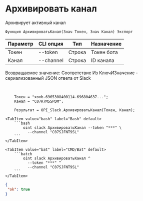 ﻿---
sidebar_position: 4
---

# Архивировать канал
 Архивирует активный канал



`Функция АрхивироватьКанал(Знач Токен, Знач Канал) Экспорт`

  | Параметр | CLI опция | Тип | Назначение |
  |-|-|-|-|
  | Токен | --token | Строка | Токен бота |
  | Канал | --channel | Строка | ID канала |

  
  Возвращаемое значение:   Соответствие Из КлючИЗначение - сериализованный JSON ответа от Slack

<br/>




```bsl title="Пример кода"
    Токен = "xoxb-6965308400114-696804637...";
    Канал = "C07R7MSSPDM";

    Результат = OPI_Slack.АрхивироватьКанал(Токен, Канал);
```
    

 <Tabs>
  
    <TabItem value="bash" label="Bash" default>
        ```bash
            oint slack АрхивироватьКанал --token "***" \
              --channel "C07SJFNT9SL"
        ```
    </TabItem>
  
    <TabItem value="bat" label="CMD/Bat" default>
        ```batch
            oint slack АрхивироватьКанал ^
              --token "***" ^
              --channel "C07SJFNT9SL"
        ```
    </TabItem>
</Tabs>


```json title="Результат"
{
 "ok": true
}
```
